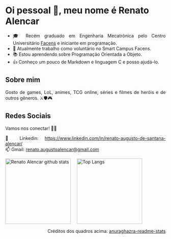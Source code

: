 # Oi pessoal 👋, meu nome é Renato Alencar
<div align='justify'>
  
- 🎓 Recém graduado em Engenharia Mecatrônica pelo Centro Universitário [Facens](https://www.facens.br/home) e iniciante em programação.
- 💼 Atualmente trabalho como voluntário no Smart Campus Facens.
- 📚 Estou aprendendo sobre Programação Orientada a Objeto.
- 👍 Conheço um pouco de Markdown e linguagem C e posso ajudá-lo.

## Sobre mim
Gosto de games, LoL, animes, TCG online, séries e filmes de heróis e de outros gêneros. ⚔️🛡️🎮

## Redes Sociais 
Vamos nos conectar! 🤝🌐
  
📮 Linkedin: https://www.linkedin.com/in/renato-augusto-de-santana-alencar/  
📫 Gmail: renato.augustoalencar@gmail.com

</div>

[<img src='https://github-readme-stats.vercel.app/api?username=Renato-Alencar&show_icons=true' alt='Renato Alencar github stats' height='205'>](https://github.com/anuraghazra/github-readme-stats)[<img src='https://github-readme-stats.vercel.app/api/top-langs/?username=Renato-Alencar' alt='Top Langs' hspace='20' height='205'>](https://github.com/anuraghazra/github-readme-stats)

<div align = 'right'>
  
Créditos dos quadros acima: [anuraghazra-readme-stats](https://github.com/anuraghazra/github-readme-stats)

</div>

